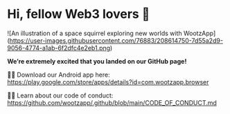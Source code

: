 # Hi, fellow Web3 lovers 👋

<!-- ![An illustration showing a space kitty dreaming of exploring new worlds with WootzApp](https://raw.githubusercontent.com/WootzApphq/.github/master/profile/static/WootzApp-github-banner.png)
 -->
 ![An illustration of a space squirrel exploring new worlds with WootzApp] (https://user-images.githubusercontent.com/76883/208614750-7d55a2d9-9056-4774-a1ab-6f2dfc4e2eb1.png)

**We’re extremely excited that you landed on our GitHub page!**

📱📲 Download our Android app here: https://play.google.com/store/apps/details?id=com.wootzapp.browser

🧑‍💻 Learn about our code of conduct: https://github.com/wootzapp/.github/blob/main/CODE_OF_CONDUCT.md


